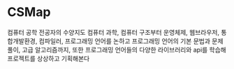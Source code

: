 # CSMap
컴퓨터 공학 전공자의 수양지도
컴퓨터 과학, 컴퓨터 구조부터 운영체제, 웹브라우저, 통합개발환경, 컴파일러, 프로그래밍 언어를 논하고 프로그래밍 언어의 기본 문법과 문제 풀이, 고급 알고리즘까지, 또한 프로그래밍 언어들의
다양한 라이브러리와 api를 학습해 프로젝트를 상상하고 기획해본다
